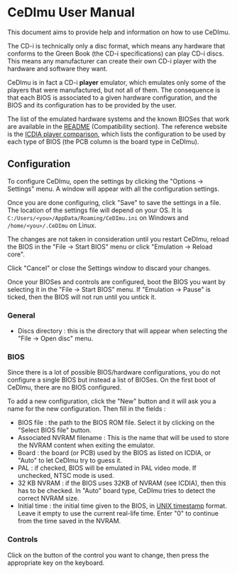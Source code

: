 # CeDImu User Manual

This document aims to provide help and information on how to use CeDImu.

The CD-i is technically only a disc format, which means any hardware that conforms to the Green Book (the CD-i specifications) can play CD-i discs. This means any manufacturer can create their own CD-i player with the hardware and software they want.

CeDImu is in fact a CD-i **player** emulator, which emulates only some of the players that were manufactured, but not all of them. The consequence is that each BIOS is associated to a given hardware configuration, and the BIOS and its configuration has to be provided by the user.

The list of the emulated hardware systems and the known BIOSes that work are available in the [README](https://github.com/Stovent/CeDImu/blob/master/README.md#compatibility) (Compatibility section). The reference website is the [ICDIA player comparison](http://icdia.co.uk/players/comparison.html), which lists the configuration to be used by each type of BIOS (the PCB column is the board type in CeDImu).

## Configuration

To configure CeDImu, open the settings by clicking the "Options -> Settings" menu.
A window will appear with all the configuration settings.

Once you are done configuring, click "Save" to save the settings in a file. The location of the settings file will depend on your OS. It is `C:/Users/<you>/AppData/Roaming/CeDImu.ini` on Windows and `/home/<you>/.CeDImu` on Linux.

The changes are not taken in consideration until you restart CeDImu, reload the BIOS in the "File -> Start BIOS" menu or click "Emulation -> Reload core".

Click "Cancel" or close the Settings window to discard your changes.

Once your BIOSes and controls are configured, boot the BIOS you want by selecting it in the "File -> Start BIOS" menu. If "Emulation -> Pause" is ticked, then the BIOS will not run until you untick it.

### General

- Discs directory : this is the directory that will appear when selecting the "File -> Open disc" menu.

### BIOS

Since there is a lot of possible BIOS/hardware configurations, you do not configure a single BIOS but instead a list of BIOSes. On the first boot of CeDImu, there are no BIOS configured.

To add a new configuration, click the "New" button and it will ask you a name for the new configuration. Then fill in the fields :

- BIOS file : the path to the BIOS ROM file. Select it by clicking on the "Select BIOS file" button.
- Associated NVRAM filename : This is the name that will be used to store the NVRAM content when exiting the emulator.
- Board : the board (or PCB) used by the BIOS as listed on ICDIA, or "Auto" to let CeDImu try to guess it.
- PAL : if checked, BIOS will be emulated in PAL video mode. If unchecked, NTSC mode is used.
- 32 KB NVRAM : if the BIOS uses 32KB of NVRAM (see ICDIA), then this has to be checked. In "Auto" board type, CeDImu tries to detect the correct NVRAM size.
- Initial time : the initial time given to the BIOS, in [UNIX timestamp](https://en.wikipedia.org/wiki/Unix_time) format.
  Leave it empty to use the current real-life time. Enter "0" to continue from the time saved in the NVRAM.

### Controls

Click on the button of the control you want to change, then press the appropriate key on the keyboard.

